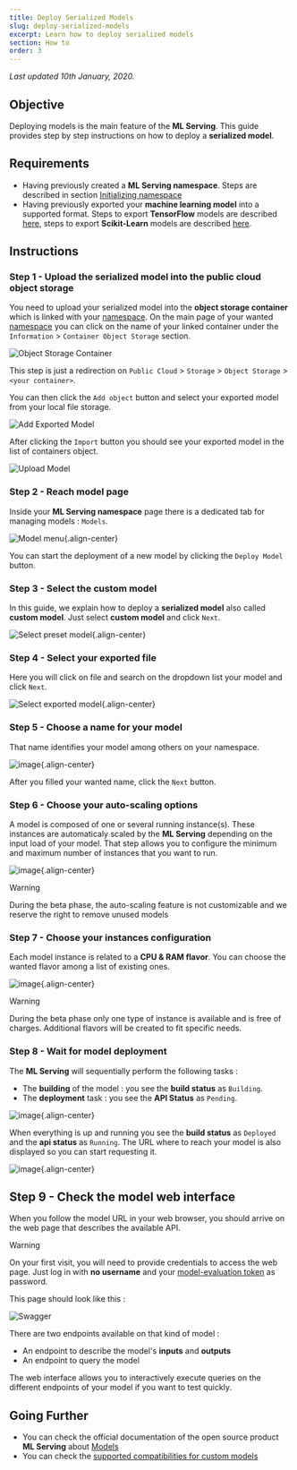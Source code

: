 ```yaml
---
title: Deploy Serialized Models
slug: deploy-serialized-models
excerpt: Learn how to deploy serialized models
section: How to
order: 3
---
```

*Last updated 10th January, 2020.*

## Objective

Deploying models is the main feature of the **ML Serving**. This guide
provides step by step instructions on how to deploy a **serialized
model**.

## Requirements

-   Having previously created a **ML Serving namespace**. Steps are
    described in section [Initializing
    namespace](../initialize-namespace)
-   Having previously exported your **machine learning model** into a
    supported format. Steps to export **TensorFlow** models are
    described [here](../export-tensorflow-models), steps to export
    **Scikit-Learn** models are described
    [here](../export-sklearn-models).

## Instructions

### Step 1 - Upload the serialized model into the public cloud object storage

You need to upload your serialized model into the **object storage
container** which is linked with your [namespace](../namespaces). On the
main page of your wanted [namespace](../namespaces) you can click on the
name of your linked container under the `Information` \>
`Container Object Storage` section.

![Object Storage
Container](images/00_information_object_storage_container.png)

This step is just a redirection on `Public Cloud` \> `Storage` \>
`Object Storage` \> `<your container>`.

You can then click the `Add object` button and select your exported
model from your local file storage.

![Add Exported Model](images/01_add_exported_model.png)

After clicking the `Import` button you should see your exported model in
the list of containers object.

![Upload Model](images/02_uploaded_model.png)

### Step 2 - Reach model page

Inside your **ML Serving namespace** page there is a dedicated tab for
managing models : `Models`.

![Model menu](images/03_model_menu.png){.align-center}

You can start the deployment of a new model by clicking the
`Deploy Model` button.

### Step 3 - Select the custom model

In this guide, we explain how to deploy a **serialized model** also
called **custom model**. Just select **custom model** and click `Next`.

![Select preset model](images/04_select_custom_model.png){.align-center}

### Step 4 - Select your exported file

Here you will click on file and search on the dropdown list your model
and click `Next`.

![Select exported
model](images/05_select_exported_file.png){.align-center}

### Step 5 - Choose a name for your model

That name identifies your model among others on your namespace.

![image](images/06_select_model_name.png){.align-center}

After you filled your wanted name, click the `Next` button.

### Step 6 - Choose your auto-scaling options

A model is composed of one or several running instance(s). These
instances are automaticaly scaled by the **ML Serving** depending on the
input load of your model. That step allows you to configure the minimum
and maximum number of instances that you want to run.

![image](images/07_select_auto_scale.png){.align-center}

> [!warning]
>
> During the beta phase, the auto-scaling feature is not customizable
> and we reserve the right to remove unused models

### Step 7 - Choose your instances configuration

Each model instance is related to a **CPU & RAM flavor**. You can choose
the wanted flavor among a list of existing ones.

![image](images/08_select_instance_configuration.png){.align-center}

> [!warning]
>
> During the beta phase only one type of instance is available and is
> free of charges. Additional flavors will be created to fit specific
> needs.

### Step 8 - Wait for model deployment

The **ML Serving** will sequentially perform the following tasks :

-   The **building** of the model : you see the **build status** as
    `Building`.
-   The **deployment** task : you see the **API Status** as `Pending`.

![image](images/09_model_deploying.png){.align-center}

When everything is up and running you see the **build status** as
`Deployed` and the **api status** as `Running`. The URL where to reach
your model is also displayed so you can start requesting it.

![image](images/10_model_deployed.png){.align-center}

## Step 9 - Check the model web interface

When you follow the model URL in your web browser, you should arrive on
the web page that describes the available API.

> [!warning]
>
> On your first visit, you will need to provide credentials to access
> the web page. Just log in with **no username** and your
> [model-evaluation token](../tokens) as password.

This page should look like this :

![Swagger](images/11_swagger.png)

There are two endpoints available on that kind of model :

-   An endpoint to describe the model's **inputs** and **outputs**
-   An endpoint to query the model

The web interface allows you to interactively execute queries on the
different endpoints of your model if you want to test quickly.

## Going Further

-   You can check the official documentation of the open source product
    **ML Serving** about
    [Models](https://serving-doc-mlg.ai.ovh.net/component/models.html)
-   You can check the [supported compatibilities for custom
    models](../compatibility-matrix)
